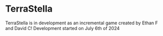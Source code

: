 # TerraStella
TerraStella is in development as an incremental game created by Ethan F and David C!
Development started on July 6th of 2024

